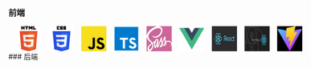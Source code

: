 ### 前端
<div style="display: flex">
    <img width="50" height="50" style="margin-left:15px" src="./assest/h5.png"/>
    <img width="50" height="50" style="margin-left:15px" src="./assest/css3.png"/>
    <img width="50" height="50" style="margin-left:15px" src="./assest/js.png"/>
    <img width="50" height="50" style="margin-left:15px" src="./assest/ts.png"/>
    <img width="50" height="50" style="margin-left:15px" src="./assest/sass.png"/>
    <img width="50" height="50" style="margin-left:15px" src="./assest/vue.png"/>
    <img width="50" height="50" style="margin-left:15px" src="./assest/react18.png"/>
    <img width="50" height="50" style="margin-left:15px" src="./assest/react native.png"/>
    <img width="50" height="50" style="margin-left:15px" src="./assest/vite.png"/>
</div>
### 后端
